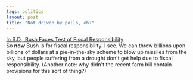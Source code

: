 ```yaml
---
tags: politics
layout: post
title: "Not driven by polls, eh?"
---
```




<a href="http://www.washingtonpost.com/wp-dyn/articles/A19483-2002Aug14.html">In S.D., Bush Faces Test of Fiscal Responsibility</a><br>
So <b>now</b> Bush is for fiscal responsibility. I see. We can throw billions upon billions of dollars at a pie-in-the-sky scheme to blow up missiles from the sky, but people suffering from a drought don't get help due to fiscal responsibility. (Another note: why didn't the recent farm bill contain provisions for this sort of thing?)


